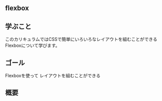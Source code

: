 ## flexbox

## 学ぶこと
このカリキュラムではCSSで簡単にいろいろなレイアウトを組むことができる
Flexboxについて学びます。

## ゴール
Flexboxを使って
レイアウトを組むことができる

## 概要

